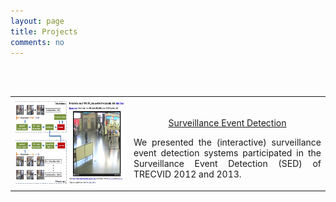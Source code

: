 ```yaml
---
layout: page
title: Projects
comments: no
---
```


<br><br>

<table width="620" border="0">
<tr>

<th scope="col">
<img src="/projects/iSED.jpg" width="298" height="133">
</th>

<td width="300" align="center" scope="col">&nbsp;
<p style = "font size:large"><a href="./xyang/projects_page/Surveillance_Event_Detection/Surveillance_Event_Detection.htm">Surveillance Event Detection</a></p>
<p align="justify">We presented the (interactive) surveillance event detection systems participated in the Surveillance Event Detection (SED) of TRECVID 2012 and 2013.</p>
</td>

</tr>
</table>
